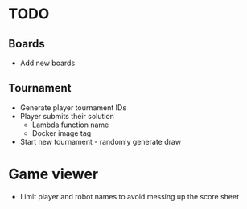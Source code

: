 # TODO

## Boards
- Add new boards

## Tournament
- Generate player tournament IDs
- Player submits their solution
    - Lambda function name
    - Docker image tag
- Start new tournament - randomly generate draw

# Game viewer
- Limit player and robot names to avoid messing up the score sheet